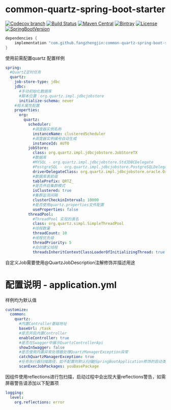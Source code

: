 # common-quartz-spring-boot-starter

[![Codecov branch](https://img.shields.io/codecov/c/github/fangzhengjin/common-quartz-spring-boot-starter/master.svg?logo=codecov&style=flat-square)](https://codecov.io/gh/fangzhengjin/common-quartz-spring-boot-starter)
[![Build Status](https://img.shields.io/travis/com/fangzhengjin/common-quartz-spring-boot-starter/master.svg?style=flat-square)](https://travis-ci.com/fangzhengjin/common-quartz-spring-boot-starter)
[![Maven Central](https://img.shields.io/maven-central/v/com.github.fangzhengjin/common-quartz-spring-boot-starter.svg?style=flat-square&color=brightgreen)](https://maven-badges.herokuapp.com/maven-central/com.github.fangzhengjin/common-quartz-spring-boot-starter/)
[![Bintray](https://img.shields.io/bintray/v/fangzhengjin/maven/common-quartz-spring-boot-starter.svg?style=flat-square&color=blue)](https://bintray.com/fangzhengjin/maven/common-quartz-spring-boot-starter/_latestVersion)
[![License](https://img.shields.io/github/license/fangzhengjin/common-quartz-spring-boot-starter.svg?style=flat-square&color=blue)](https://www.gnu.org/licenses/gpl-3.0.txt)
[![SpringBootVersion](https://img.shields.io/badge/SpringBoot-2.1.3-heightgreen.svg?style=flat-square)](https://spring.io/projects/spring-boot)

```groovy
dependencies {
    implementation "com.github.fangzhengjin:common-quartz-spring-boot-starter:version"
}
```

使用前需配置quartz
配置样例
```yaml
spring:
  #QuartZ定时任务
  quartz:
    job-store-type: jdbc
    jdbc:
      #手动初始化数据库
      #脚本位置：org.quartz.impl.jdbcjobstore
      initialize-schema: never
    #相关属性配置
    properties:
      org:
        quartz:
          scheduler:
            #调度器实例名称
            instanceName: clusteredScheduler
            #调度器实例编号自动生成
            instanceId: AUTO
          jobStore:
            class: org.quartz.impl.jdbcjobstore.JobStoreTX
            #数据库
            #MYSQL - org.quartz.impl.jdbcjobstore.StdJDBCDelegate
            #PostgreSQL - org.quartz.impl.jdbcjobstore.PostgreSQLDelegate
            driverDelegateClass: org.quartz.impl.jdbcjobstore.oracle.OracleDelegate
            #数据库表前缀
            tablePrefix: QRTZ_
            #是否开启集群模式
            isClustered: true
            #集群监测间隔
            clusterCheckinInterval: 10000
            #是否使用quartz.properties文件配置
            useProperties: false
          threadPool:
            #ThreadPool 实现的类名
            class: org.quartz.simpl.SimpleThreadPool
            #线程数量
            threadCount: 10
            #线程优先级
            threadPriority: 5
            #自创建父线程
            threadsInheritContextClassLoaderOfInitializingThread: true
```

自定义Job需要使用@QuartzJobDescription注解修饰并描述用途

# 配置说明 - application.yml

样例均为默认值

```yaml
customize:
  common:
    quartz:
      #内置Controller基础地址
      baseUrl: /task
      #是否开启内置Controller
      enableController: true
      #是否在Swagger中展示QuartzControllerApi
      showInSwagger: false
      #是否使用内置异常处理器处理QuartzManagerException异常
      catchQuartzManagerException: true
      #任务执行器扫描路径，如不配置则默认扫描@SpringBootApplication修饰的启动类下的子包
      scanExecJobPackages: youBasePackage
```
因组件使用reflections进行包扫描，启动过程中会出现大量reflections警告，如需屏蔽警告请添加以下配置项
```yaml
logging:
  level:
    org.reflections: error
```
